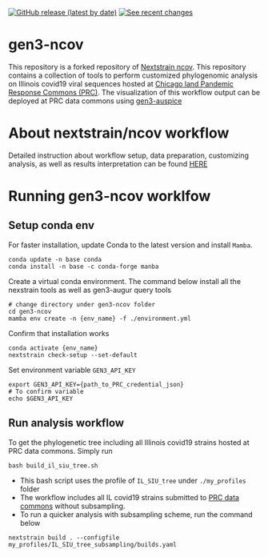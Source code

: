 [![GitHub release (latest by date)](https://img.shields.io/github/v/release/nextstrain/ncov)](https://github.com/nextstrain/ncov/releases)
[![See recent changes](https://img.shields.io/badge/changelog-See%20recent%20changes-blue)](https://docs.nextstrain.org/projects/ncov/en/latest/reference/change_log.html)

# gen3-ncov

This repository is a forked repository of [Nextstrain ncov](https://github.com/nextstrain/ncov). This repository contains a collection of tools to perform customized phylogenomic analysis on Illinois covid19 viral sequences hosted at [Chicago land Pandemic Response Commons (PRC)](https://chicagoland.pandemicresponsecommons.org/). The visualization of this workflow output can be deployed at PRC data commons using [gen3-auspice](https://github.com/uc-cdis/gen3-auspice)

# About nextstrain/ncov workflow

Detailed instruction about workflow setup, data preparation, customizing analysis, as well as results interpretation can be found [HERE](https://docs.nextstrain.org/projects/ncov/en/latest/analysis/index.html)

# Running gen3-ncov worklfow

## Setup conda env
For faster installation, update Conda to the latest version and install `Mamba`. 
```
conda update -n base conda
conda install -n base -c conda-forge manba
```
Create a virtual conda environment. The command below install all the nexstrain tools as well as gen3-augur query tools
```
# change directory under gen3-ncov folder
cd gen3-ncov
mamba env create -n {env_name} -f ./environment.yml
```
Confirm that installation works
```
conda activate {env_name}
nextstrain check-setup --set-default
```
Set environment variable `GEN3_API_KEY`
```
export GEN3_API_KEY={path_to_PRC_credential_json}
# To confirm variable
echo $GEN3_API_KEY
```
## Run analysis workflow
To get the phylogenetic tree including all Illinois covid19 strains hosted at PRC data commons. Simply run
```
bash build_il_siu_tree.sh
```
- This bash script uses the profile of `IL_SIU_tree` under `./my_profiles` folder
- The workflow includes all IL covid19 strains submitted to [PRC data commons](https://chicagoland.pandemicresponsecommons.org/) without subsampling.
- To run a quicker analysis with subsampling scheme, run the command below
```
nextstrain build . --configfile my_profiles/IL_SIU_tree_subsampling/builds.yaml
```
